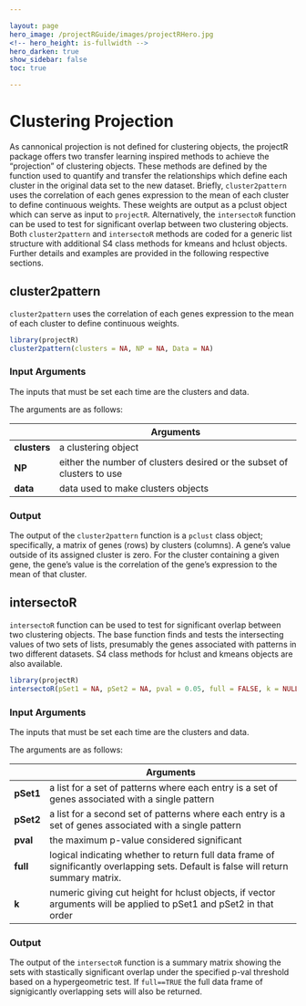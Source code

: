 ```yaml
---

layout: page
hero_image: /projectRGuide/images/projectRHero.jpg
<!-- hero_height: is-fullwidth -->
hero_darken: true
show_sidebar: false
toc: true

---
```


# Clustering Projection

As cannonical projection is not defined for clustering objects, the projectR package offers two transfer learning inspired methods to achieve the “projection” of clustering objects. These
methods are defined by the function used to quantify and transfer the relationships which define each cluster in the original data set to the new dataset. Briefly, ```cluster2pattern``` uses
the correlation of each genes expression to the mean of each cluster to define continuous weights. These weights are output as a pclust object which can serve as input to ```projectR```.
Alternatively, the ```intersectoR``` function can be used to test for significant overlap between two clustering objects. Both ```cluster2pattern``` and ```intersectoR``` methods are coded for a
generic list structure with additional S4 class methods for kmeans and hclust objects. Further details and examples are provided in the following respective sections.

## cluster2pattern

```cluster2pattern``` uses the correlation of each genes expression to the mean of each cluster to define continuous weights.

```r
library(projectR)
cluster2pattern(clusters = NA, NP = NA, Data = NA)
```

### Input Arguments

The inputs that must be set each time are the clusters and data.

The arguments are as follows:

|              | Arguments                                                              |
|--------------|------------------------------------------------------------------------|
| **clusters** | a clustering object                                                    |
| **NP**       | either the number of clusters desired or the subset of clusters to use |
| **data**     | data used to make clusters objects                                     |

### Output

The output of the ```cluster2pattern``` function is a ```pclust``` class object; specifically, a matrix of genes (rows) by clusters (columns). A gene’s value outside of its assigned cluster is zero. For
the cluster containing a given gene, the gene’s value is the correlation of the gene’s expression to the mean of that cluster.

## intersectoR

```intersectoR``` function can be used to test for significant overlap between two clustering objects. The base function finds and tests the intersecting values of two sets of lists, presumably the genes associated with patterns in two different datasets. S4 class methods for hclust and kmeans objects are also available.

```r
library(projectR)
intersectoR(pSet1 = NA, pSet2 = NA, pval = 0.05, full = FALSE, k = NULL)
```

### Input Arguments

The inputs that must be set each time are the clusters and data.

The arguments are as follows:

|           | Arguments                                                                                                                            |
|-----------|--------------------------------------------------------------------------------------------------------------------------------------|
| **pSet1** | a list for a set of patterns where each entry is a set of genes associated with a single pattern                                     |
| **pSet2** | a list for a second set of patterns where each entry is a set of genes associated with a single pattern                              |
| **pval**  | the maximum p-value considered significant                                                                                           |
| **full**  | logical indicating whether to return full data frame of significantly overlapping sets. Default is false will return summary matrix. |
| **k**     | numeric giving cut height for hclust objects, if vector arguments will be applied to pSet1 and pSet2 in that order                   |

### Output

The output of the ```intersectoR``` function is a summary matrix showing the sets with stastically significant overlap under the specified p-val threshold based on a hypergeometric test. If ```full==TRUE``` the full data frame of signigicantly overlapping sets will also be returned.
